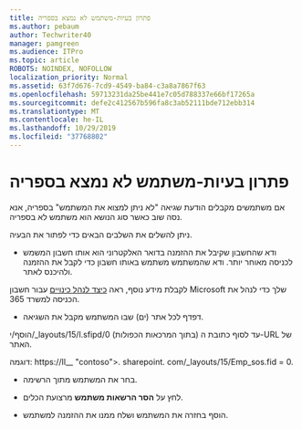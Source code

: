 ```yaml
---
title: פתרון בעיות-משתמש לא נמצא בספריה
ms.author: pebaum
author: Techwriter40
manager: pamgreen
ms.audience: ITPro
ms.topic: article
ROBOTS: NOINDEX, NOFOLLOW
localization_priority: Normal
ms.assetid: 63f7d676-7cd9-4549-ba84-c3a8a7867f63
ms.openlocfilehash: 59713231da25be441e7c05d788337e66bf17265a
ms.sourcegitcommit: defe2c412567b596fa8c3ab52111bde712ebb314
ms.translationtype: MT
ms.contentlocale: he-IL
ms.lasthandoff: 10/29/2019
ms.locfileid: "37768802"
---
```

# <a name="troubleshoot-issue---user-not-found-in-directory"></a>פתרון בעיות-משתמש לא נמצא בספריה

אם משתמשים מקבלים הודעת שגיאה "לא ניתן למצוא את המשתמש" בספריה, אנא נסה שוב כאשר סוג הנושא הוא משתמש לא בספריה.

ניתן להשלים את השלבים הבאים כדי לפתור את הבעיה.

- ודא שהחשבון שקיבל את ההזמנה בדואר האלקטרוני הוא אותו חשבון המשמש לכניסה מאוחר יותר. ודא שהמשתמש משתמש באותו חשבון כדי לקבל את ההזמנה ולהיכנס לאתר. 

לקבלת מידע נוסף, ראה [כיצד לנהל כינויים</a> עבור חשבון Microsoft שלך כדי לנהל את הכניסה למשרד 365](https://support.microsoft.com/help/12407/microsoft-account-how-to-manage-aliases). 

- דפדף לכל אתר (ים) שבו המשתמש מקבל את השגיאה. 

הוסף/י/_layouts/15/l.sfipd/0 (בתוך המרכאות הכפולות) עד לסוף כתובת ה-URL של האתר. 

דוגמה: https://Il__ "contoso">. sharepoint. com/_layouts/15/Emp_sos.fid = 0.

- בחר את המשתמש מתוך הרשימה.

- לחץ על **הסר הרשאות משתמש** מרצועת הכלים. 
-  הוסף בחזרה את המשתמש ושלח ממנו את ההזמנה למשתמש.

